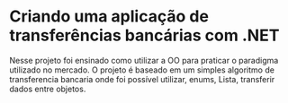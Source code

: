 # Criando uma aplicação de transferências bancárias com .NET

Nesse projeto foi ensinado como utilizar a OO para praticar o paradigma utilizado no mercado. O projeto é baseado em um simples algoritmo de transferencia bancaria onde foi possível utilizar, enums, Lista, transferir dados entre objetos.